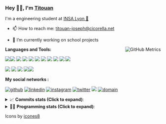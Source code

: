 <!--
**titouan-joseph/titouan-joseph** is a ✨ _special_ ✨ repository because its `README.md` (this file) appears on your GitHub profile.

Here are some ideas to get you started:

- 🔭 I’m currently working on ...
- 🌱 I’m currently learning ...
- 👯 I’m looking to collaborate on ...
- 🤔 I’m looking for help with ...
- 💬 Ask me about ...
- 📫 How to reach me: ...
- 😄 Pronouns: ...
- ⚡ Fun fact: ...
-->

### Hey 👋🏽, I'm [Titouan](https://github.com/Titouan-Joseph) 

I'm a engineering student at  [INSA Lyon 🦏](https://www.insa-lyon.fr/en/)

- 📫 How to reach me: [titouan-joseph@cicorella.net](mailto:titouan-joseph@cicorella.net)
- 🔭 I’m currently working on school projects


  <img align="right" alt="GitHub Metrics" src="https://metrics.lecoq.io/titouan-joseph" />

**Languages and Tools:**

[<img src="https://img.icons8.com/color/48/000000/python.png"/>]()[<img src="https://img.icons8.com/color/48/000000/java-coffee-cup-logo.png"/>]() [<img src="https://img.icons8.com/color/48/000000/c-programming.png"/>]() [<img src="https://img.icons8.com/color/48/000000/javascript.png"/>]() [<img src="https://img.icons8.com/color/48/000000/selenium-test-automation.png"/>]() [<img src="https://img.icons8.com/color/48/000000/git.png"/>]() [<img src="https://img.icons8.com/color/48/000000/console.png"/>]() [<img src="https://img.icons8.com/color/48/000000/android-os.png"/>]() [<img src="https://img.icons8.com/color/48/000000/pycharm.png"/>]() [<img src="https://img.icons8.com/color/48/000000/virtualbox.png"/>]() [<img src="https://img.icons8.com/color/48/000000/windows-10.png"/>]()

[<img src="https://img.icons8.com/color/48/000000/linux.png"/>]() [<img src="https://img.icons8.com/color/48/000000/nginx.png"/>]() [<img src="https://img.icons8.com/color/48/000000/raspberry-pi.png"/>]() [<img src="https://img.icons8.com/color/48/000000/docker.png"/>]()[<img src="https://img.icons8.com/color/48/000000/visual-studio-code-2019.png"/>]()

**My social networks :**

[<img src='https://img.icons8.com/fluent/48/000000/github.png' alt="github">](https://github.com/titouan-joseph)  [<img src='https://img.icons8.com/color/48/000000/linkedin.png' alt='linkedin'>](https://www.linkedin.com/in/titouan-joseph-revol/)  [<img src='https://img.icons8.com/color/48/000000/instagram-new.png' alt='instagram'>](https://www.instagram.com/tit_re/)  [<img src='https://img.icons8.com/color/48/000000/twitter.png' alt='twitter'>](https://twitter.com/josephrevol) [<img src="https://img.icons8.com/color/48/000000/facebook.png"/>](https://www.facebook.com/titre01) [<img src="https://img.icons8.com/fluent/48/000000/domain.png" alt="domain"/>](https://titouan-joseph.cicorella.net)

<details>
 <summary>📈 <b>Commits stats (Click to expand)</b>: </summary>
    <a href="https://sourcerer.io/titouan-joseph"><img src="https://img.shields.io/badge/Python-148%20commits-orange.svg" alt=""></a>
    <a href="https://sourcerer.io/titouan-joseph"><img src="https://img.shields.io/badge/Java-27%20commits-orange.svg" alt=""></a>
    <a href="https://sourcerer.io/titouan-joseph"><img src="https://img.shields.io/badge/C-23%20commits-orange.svg" alt=""></a>
    <a href="https://sourcerer.io/titouan-joseph"><img src="https://img.shields.io/badge/JavaScript-18%20commits-orange.svg" alt=""></a>
</details>


<details>
 <summary>👨‍💻 <b>Programming stats (Click to expand)</b>: </summary>
<!--START_SECTION:waka-->
**🐱 My Github Data** 

> 🏆 263 Contributions in the Year 2021
 > 
> 📦 58.3 kB Used in Github's Storage 
 > 
> 🚫 Not Opted to Hire
 > 
> 📜 28 Public Repositories 
 > 
> 🔑 2 Private Repositories  
 > 
**I'm an Early 🐤** 

```text
🌞 Morning    100 commits    ████░░░░░░░░░░░░░░░░░░░░░   16.5% 
🌆 Daytime    242 commits    ██████████░░░░░░░░░░░░░░░   39.93% 
🌃 Evening    205 commits    ████████░░░░░░░░░░░░░░░░░   33.83% 
🌙 Night      59 commits     ██░░░░░░░░░░░░░░░░░░░░░░░   9.74%

```
📅 **I'm Most Productive on Wednesday** 

```text
Monday       86 commits     ███░░░░░░░░░░░░░░░░░░░░░░   14.19% 
Tuesday      83 commits     ███░░░░░░░░░░░░░░░░░░░░░░   13.7% 
Wednesday    127 commits    █████░░░░░░░░░░░░░░░░░░░░   20.96% 
Thursday     92 commits     ███░░░░░░░░░░░░░░░░░░░░░░   15.18% 
Friday       83 commits     ███░░░░░░░░░░░░░░░░░░░░░░   13.7% 
Saturday     57 commits     ██░░░░░░░░░░░░░░░░░░░░░░░   9.41% 
Sunday       78 commits     ███░░░░░░░░░░░░░░░░░░░░░░   12.87%

```


📊 **This Week I Spent My Time On** 

```text
⌚︎ Time Zone: Europe/Paris

💬 Programming Languages: 
Other                    27 hrs 1 min        ██████████████████████░░░   87.55% 
Markdown                 58 mins             ░░░░░░░░░░░░░░░░░░░░░░░░░   3.16% 
JavaScript               45 mins             ░░░░░░░░░░░░░░░░░░░░░░░░░   2.46% 
Docker                   45 mins             ░░░░░░░░░░░░░░░░░░░░░░░░░   2.45% 
HTML                     34 mins             ░░░░░░░░░░░░░░░░░░░░░░░░░   1.86%

🔥 Editors: 
Browser                  26 hrs 46 mins      █████████████████████░░░░   86.73% 
VS Code                  2 hrs 32 mins       ██░░░░░░░░░░░░░░░░░░░░░░░   8.24% 
WebStorm                 1 hr 23 mins        █░░░░░░░░░░░░░░░░░░░░░░░░   4.5% 
Bash                     9 mins              ░░░░░░░░░░░░░░░░░░░░░░░░░   0.52%

🐱‍💻 Projects: 
Stage-DevOps             23 hrs 3 mins       ██████████████████░░░░░░░   74.72% 
spfx                     3 hrs 28 mins       ██░░░░░░░░░░░░░░░░░░░░░░░   11.24% 
azure-pipelines-agent    1 hr 8 mins         █░░░░░░░░░░░░░░░░░░░░░░░░   3.72% 
ClaireThiebaut_5_060521  55 mins             ░░░░░░░░░░░░░░░░░░░░░░░░░   2.98% 
Terminal                 53 mins             ░░░░░░░░░░░░░░░░░░░░░░░░░   2.91%

💻 Operating System: 
Windows                  30 hrs 41 mins      ████████████████████████░   99.42% 
Linux                    10 mins             ░░░░░░░░░░░░░░░░░░░░░░░░░   0.58%

```

**I Mostly Code in Python** 

```text
Python                   18 repos            ██████████████░░░░░░░░░░░   56.25% 
JavaScript               3 repos             ██░░░░░░░░░░░░░░░░░░░░░░░   9.38% 
HTML                     2 repos             █░░░░░░░░░░░░░░░░░░░░░░░░   6.25% 
C                        2 repos             █░░░░░░░░░░░░░░░░░░░░░░░░   6.25% 
MATLAB                   2 repos             █░░░░░░░░░░░░░░░░░░░░░░░░   6.25%

```



 Last Updated on 27/06/2021
<!--END_SECTION:waka-->

</details>

Icons by [icones8](https://icones8.fr/)
